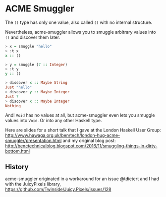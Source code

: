 ACME Smuggler
=============

The `()` type has only one value, also called `()` with no
internal structure.

Nevertheless, acme-smuggler allows you to smuggle
arbitrary values into `()` and discover them later.


```haskell
> x = smuggle "hello"
> :t x
x :: ()

> y = smuggle (7 :: Integer)
> :t y
y :: ()

> discover x :: Maybe String
Just "hello"
> discover y :: Maybe Integer
Just 7
> discover x :: Maybe Integer
Nothing
```

And! `Void` has no values at all, but acme-smuggler even lets you
smuggle values into `Void`. Or into any other Haskell type.

Here are slides for a short talk that I gave at the London Haskell User Group:
http://www.hawaga.org.uk/ben/tech/london-hug-acme-smuggler/presentation.html
and my original blog post:
http://benctechnicalblog.blogspot.com/2016/11/smuggling-things-in-dirty-bottom.html

## History

acme-smuggler originated in a workaround for an issue @tdietert and I had
with the JuicyPixels library, https://github.com/Twinside/Juicy.Pixels/issues/128
